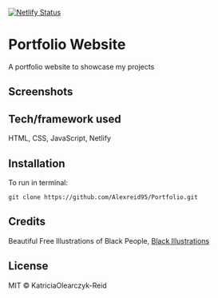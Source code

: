 [![Netlify Status](https://api.netlify.com/api/v1/badges/bde0cde8-7f02-49c2-b8bc-dab275b081ad/deploy-status)](https://app.netlify.com/sites/kataoreid/deploys)

# Portfolio Website

A portfolio website to showcase my projects

## Screenshots

## Tech/framework used

HTML, CSS, JavaScript, Netlify

## Installation

To run in terminal:

`git clone https://github.com/Alexreid95/Portfolio.git`

## Credits

Beautiful Free Illustrations of Black People, [Black Illustrations](https://gumroad.com/blackillustrations)

## License

MIT © KatriciaOlearczyk-Reid

